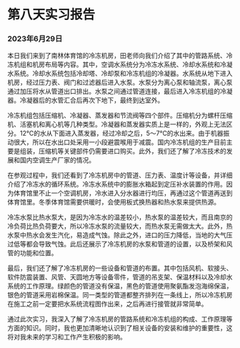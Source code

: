 # 第八天实习报告

### 2023年6月29日

本日我们来到了南林体育馆的冷冻机房，田老师向我们介绍了其中的管路系统、冷冻机组和机房布局等内容。其中，空调水系统分为冷冻水系统、冷却水系统和冷凝水系统。冷却水系统包括冷却塔、冷却泵和冷冻机组的冷凝器。水系统从地下进入机房，经过压力表、阀门和过滤器后进入水泵。水泵分为离心泵和轴流泵，离心泵通过加压将水从管道出口排出。水泵之间通过管道连接，最后进入冷冻机组的冷凝器。冷凝器后的水管汇合后再次下地下，最终到达室外。

冷冻机组包括压缩机、冷凝器、蒸发器和节流阀等四个部件。压缩机分为螺杆压缩机、活塞机和离心机等几种类型。冷凝器和蒸发器实质上是一样的，外观上无法区分。12℃的水从下面进入蒸发器，经过冷却之后，5～7℃的水出来。由于机器振动很大，所以在水出口处采用一小段避震喉用于减震。国内冷冻机组的生产目前主要是组装，压缩机等关键部件仍需要进口购买。此外，我们还了解了冷冻技术的发展和国内空调生产厂家的情况。

在参观过程中，我们还看到了冷冻机房中的管道、压力表、温度计等设备，并详细介绍了冷冻水的循环系统。冷冻水系统中的膨胀水箱起到定压补水装置的作用。因为体育馆里不止一个空调机房，冷水进入分水器进行均压，再通过这个管道再送到体育馆里。冬季体育馆需要供暖时，会使用板式换热器和热水泵来提供热源。

冷冻水泵比热水泵大，是因为冷冻水的温差较小，热水泵的温差较大，而且南京的冷负荷比热负荷要大，所以冷冻水泵的流量较大，而热水泵无需做太大。此外，热水泵中热水会发生汽化，易造成气蚀。除此之外，进口的压力降低，当地的大气压过低等都会导致气蚀。此后还展示了冷冻机房的水泵和管道的设置，以及桥架和风管的功能和位置。

最后，我们还了解了冷冻机房的一些设备和管道的布置。其中包括风机、软接头、软件防震装置、风管、天圆地方等设备零件，管道的吊支架、保温材料以及冷却水系统的工作原理。绿颜色的管道没有保温，黑色的管道使用聚氨酯发泡海绵保温，银色的管道采用岩棉保温。同一类型的管道都整齐排列在一条线上，所以冷冻机房在施工之前一定要把水系统流程图作出来，之后再进行接管就非常简单。

通过此次实习，我深入了解了冷冻机房的管路系统和冷冻机组的构成、工作原理等方面的知识。同时，我也更加清晰地认识到了相关设备的安装和维护的重要性，这将对我未来的学习和工作产生积极的影响。